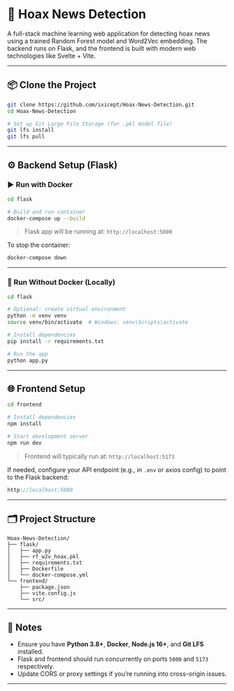# 📰 Hoax News Detection

A full-stack machine learning web application for detecting hoax news using a trained Random Forest model and Word2Vec embedding. The backend runs on Flask, and the frontend is built with modern web technologies like Svelte + Vite.

---

## 📦 Clone the Project

```bash
git clone https://github.com/ixicept/Hoax-News-Detection.git
cd Hoax-News-Detection

# Set up Git Large File Storage (for .pkl model file)
git lfs install
git lfs pull
```

---

## ⚙️ Backend Setup (Flask)

### ▶️ Run with Docker

```bash
cd flask

# Build and run container
docker-compose up --build
```

> Flask app will be running at: `http://localhost:5000`

To stop the container:

```bash
docker-compose down
```

---

### 🧪 Run Without Docker (Locally)

```bash
cd flask

# Optional: create virtual environment
python -m venv venv
source venv/bin/activate  # Windows: venv\Scripts\activate

# Install dependencies
pip install -r requirements.txt

# Run the app
python app.py
```

---

## 🌐 Frontend Setup

```bash
cd frontend

# Install dependencies
npm install

# Start development server
npm run dev
```

> Frontend will typically run at: `http://localhost:5173`

If needed, configure your API endpoint (e.g., in `.env` or axios config) to point to the Flask backend:  
```js
http://localhost:5000
```

---

## 🗂 Project Structure

```
Hoax-News-Detection/
├── flask/
│   ├── app.py
│   ├── rf_w2v_hoax.pkl
│   ├── requirements.txt
│   ├── Dockerfile
│   └── docker-compose.yml
└── frontend/
    ├── package.json
    ├── vite.config.js
    └── src/
```

---

## 📝 Notes

- Ensure you have **Python 3.8+**, **Docker**, **Node.js 16+**, and **Git LFS** installed.
- Flask and frontend should run concurrently on ports `5000` and `5173` respectively.
- Update CORS or proxy settings if you’re running into cross-origin issues.

---
